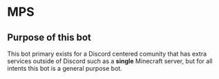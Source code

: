 # MPS
## Purpose of this bot
This bot primary exists for a Discord centered comunity that has extra services outside of Discord such as a **single** Minecraft server, but for all intents this bot is a general purpose bot.

